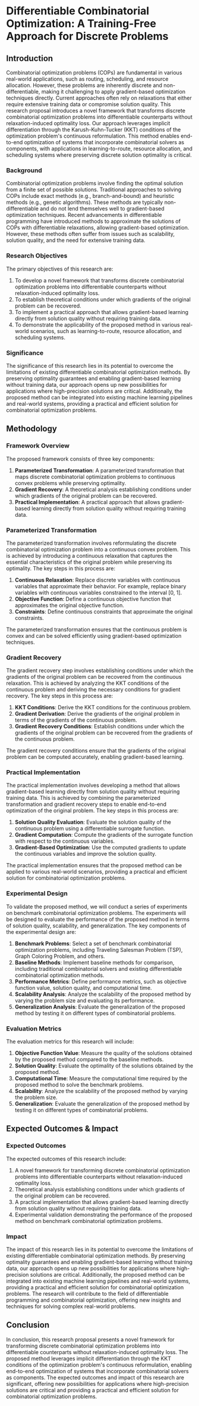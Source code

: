 # Differentiable Combinatorial Optimization: A Training-Free Approach for Discrete Problems

## Introduction

Combinatorial optimization problems (COPs) are fundamental in various real-world applications, such as routing, scheduling, and resource allocation. However, these problems are inherently discrete and non-differentiable, making it challenging to apply gradient-based optimization techniques directly. Current approaches often rely on relaxations that either require extensive training data or compromise solution quality. This research proposal introduces a novel framework that transforms discrete combinatorial optimization problems into differentiable counterparts without relaxation-induced optimality loss. Our approach leverages implicit differentiation through the Karush-Kuhn-Tucker (KKT) conditions of the optimization problem's continuous reformulation. This method enables end-to-end optimization of systems that incorporate combinatorial solvers as components, with applications in learning-to-route, resource allocation, and scheduling systems where preserving discrete solution optimality is critical.

### Background

Combinatorial optimization problems involve finding the optimal solution from a finite set of possible solutions. Traditional approaches to solving COPs include exact methods (e.g., branch-and-bound) and heuristic methods (e.g., genetic algorithms). These methods are typically non-differentiable and do not lend themselves well to gradient-based optimization techniques. Recent advancements in differentiable programming have introduced methods to approximate the solutions of COPs with differentiable relaxations, allowing gradient-based optimization. However, these methods often suffer from issues such as scalability, solution quality, and the need for extensive training data.

### Research Objectives

The primary objectives of this research are:

1. To develop a novel framework that transforms discrete combinatorial optimization problems into differentiable counterparts without relaxation-induced optimality loss.
2. To establish theoretical conditions under which gradients of the original problem can be recovered.
3. To implement a practical approach that allows gradient-based learning directly from solution quality without requiring training data.
4. To demonstrate the applicability of the proposed method in various real-world scenarios, such as learning-to-route, resource allocation, and scheduling systems.

### Significance

The significance of this research lies in its potential to overcome the limitations of existing differentiable combinatorial optimization methods. By preserving optimality guarantees and enabling gradient-based learning without training data, our approach opens up new possibilities for applications where high-precision solutions are critical. Additionally, the proposed method can be integrated into existing machine learning pipelines and real-world systems, providing a practical and efficient solution for combinatorial optimization problems.

## Methodology

### Framework Overview

The proposed framework consists of three key components:

1. **Parameterized Transformation**: A parameterized transformation that maps discrete combinatorial optimization problems to continuous convex problems while preserving optimality.
2. **Gradient Recovery**: A theoretical analysis establishing conditions under which gradients of the original problem can be recovered.
3. **Practical Implementation**: A practical approach that allows gradient-based learning directly from solution quality without requiring training data.

### Parameterized Transformation

The parameterized transformation involves reformulating the discrete combinatorial optimization problem into a continuous convex problem. This is achieved by introducing a continuous relaxation that captures the essential characteristics of the original problem while preserving its optimality. The key steps in this process are:

1. **Continuous Relaxation**: Replace discrete variables with continuous variables that approximate their behavior. For example, replace binary variables with continuous variables constrained to the interval [0, 1].
2. **Objective Function**: Define a continuous objective function that approximates the original objective function.
3. **Constraints**: Define continuous constraints that approximate the original constraints.

The parameterized transformation ensures that the continuous problem is convex and can be solved efficiently using gradient-based optimization techniques.

### Gradient Recovery

The gradient recovery step involves establishing conditions under which the gradients of the original problem can be recovered from the continuous relaxation. This is achieved by analyzing the KKT conditions of the continuous problem and deriving the necessary conditions for gradient recovery. The key steps in this process are:

1. **KKT Conditions**: Derive the KKT conditions for the continuous problem.
2. **Gradient Derivation**: Derive the gradients of the original problem in terms of the gradients of the continuous problem.
3. **Gradient Recovery Conditions**: Establish conditions under which the gradients of the original problem can be recovered from the gradients of the continuous problem.

The gradient recovery conditions ensure that the gradients of the original problem can be computed accurately, enabling gradient-based learning.

### Practical Implementation

The practical implementation involves developing a method that allows gradient-based learning directly from solution quality without requiring training data. This is achieved by combining the parameterized transformation and gradient recovery steps to enable end-to-end optimization of the original problem. The key steps in this process are:

1. **Solution Quality Evaluation**: Evaluate the solution quality of the continuous problem using a differentiable surrogate function.
2. **Gradient Computation**: Compute the gradients of the surrogate function with respect to the continuous variables.
3. **Gradient-Based Optimization**: Use the computed gradients to update the continuous variables and improve the solution quality.

The practical implementation ensures that the proposed method can be applied to various real-world scenarios, providing a practical and efficient solution for combinatorial optimization problems.

### Experimental Design

To validate the proposed method, we will conduct a series of experiments on benchmark combinatorial optimization problems. The experiments will be designed to evaluate the performance of the proposed method in terms of solution quality, scalability, and generalization. The key components of the experimental design are:

1. **Benchmark Problems**: Select a set of benchmark combinatorial optimization problems, including Traveling Salesman Problem (TSP), Graph Coloring Problem, and others.
2. **Baseline Methods**: Implement baseline methods for comparison, including traditional combinatorial solvers and existing differentiable combinatorial optimization methods.
3. **Performance Metrics**: Define performance metrics, such as objective function value, solution quality, and computational time.
4. **Scalability Analysis**: Analyze the scalability of the proposed method by varying the problem size and evaluating its performance.
5. **Generalization Analysis**: Evaluate the generalization of the proposed method by testing it on different types of combinatorial problems.

### Evaluation Metrics

The evaluation metrics for this research will include:

1. **Objective Function Value**: Measure the quality of the solutions obtained by the proposed method compared to the baseline methods.
2. **Solution Quality**: Evaluate the optimality of the solutions obtained by the proposed method.
3. **Computational Time**: Measure the computational time required by the proposed method to solve the benchmark problems.
4. **Scalability**: Analyze the scalability of the proposed method by varying the problem size.
5. **Generalization**: Evaluate the generalization of the proposed method by testing it on different types of combinatorial problems.

## Expected Outcomes & Impact

### Expected Outcomes

The expected outcomes of this research include:

1. A novel framework for transforming discrete combinatorial optimization problems into differentiable counterparts without relaxation-induced optimality loss.
2. Theoretical analysis establishing conditions under which gradients of the original problem can be recovered.
3. A practical implementation that allows gradient-based learning directly from solution quality without requiring training data.
4. Experimental validation demonstrating the performance of the proposed method on benchmark combinatorial optimization problems.

### Impact

The impact of this research lies in its potential to overcome the limitations of existing differentiable combinatorial optimization methods. By preserving optimality guarantees and enabling gradient-based learning without training data, our approach opens up new possibilities for applications where high-precision solutions are critical. Additionally, the proposed method can be integrated into existing machine learning pipelines and real-world systems, providing a practical and efficient solution for combinatorial optimization problems. The research will contribute to the field of differentiable programming and combinatorial optimization, offering new insights and techniques for solving complex real-world problems.

## Conclusion

In conclusion, this research proposal presents a novel framework for transforming discrete combinatorial optimization problems into differentiable counterparts without relaxation-induced optimality loss. The proposed method leverages implicit differentiation through the KKT conditions of the optimization problem's continuous reformulation, enabling end-to-end optimization of systems that incorporate combinatorial solvers as components. The expected outcomes and impact of this research are significant, offering new possibilities for applications where high-precision solutions are critical and providing a practical and efficient solution for combinatorial optimization problems.